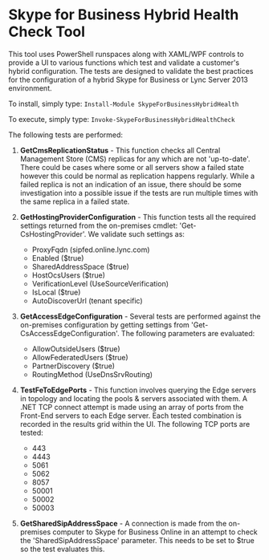 # Skype for Business Hybrid Health Check Tool

This tool uses PowerShell runspaces along with XAML/WPF controls to provide a UI to various functions which test and validate a customer's hybrid configuration. The tests are designed to validate the best practices for the configuration of a hybrid Skype for Business or Lync Server 2013 environment.

To install, simply type: `Install-Module SkypeForBusinessHybridHealth`

To execute, simply type: `Invoke-SkypeForBusinessHybridHealthCheck`

The following tests are performed:

1. **GetCmsReplicationStatus** - This function checks all Central Management Store (CMS) replicas for any which are not 'up-to-date'. There could be cases where some or all servers show a failed state however this could be normal as replication happens regularly. While a failed replica is not an indication of an issue, there should be some investigation into a possible issue if the tests are run multiple times with the same replica in a failed state. 

2. **GetHostingProviderConfiguration** - This function tests all the required settings returned from the on-premises cmdlet: 'Get-CsHostingProvider'. We validate such settings as:
    - ProxyFqdn (sipfed.online.lync.com)
    - Enabled ($true)
    - SharedAddressSpace ($true)
    - HostOcsUsers ($true)
    - VerificationLevel (UseSourceVerification)
    - IsLocal ($true)
    - AutoDiscoverUrl (tenant specific)

3. **GetAccessEdgeConfiguration** - Several tests are performed against the on-premises configuration by getting settings from 'Get-CsAccessEdgeConfiguration'. The following parameters are evaluated:
    - AllowOutsideUsers ($true)
    - AllowFederatedUsers ($true)
    - PartnerDiscovery ($true)
    - RoutingMethod (UseDnsSrvRouting)

4. **TestFeToEdgePorts** - This function involves querying the Edge servers in topology and locating the pools & servers associated with them. A .NET TCP connect attempt is made using an array of ports from the Front-End servers to each Edge server. Each tested combination is recorded in the results grid within the UI. The following TCP ports are tested:
    - 443
    - 4443
    - 5061
    - 5062
    - 8057
    - 50001
    - 50002
    - 50003

5. **GetSharedSipAddressSpace** - A connection is made from the on-premises computer to Skype for Business Online in an attempt to check the 'SharedSipAddressSpace' parameter. This needs to be set to $true so the test evaluates this.

